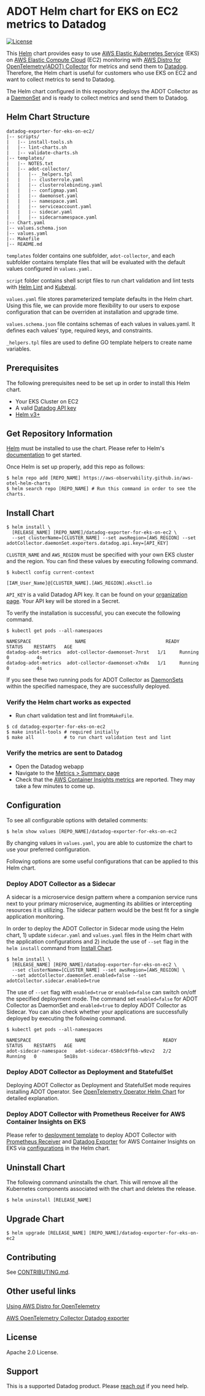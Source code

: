 # ADOT Helm chart for EKS on EC2 metrics to Datadog
[![License](https://img.shields.io/badge/License-Apache%202.0-blue.svg)](https://opensource.org/licenses/Apache-2.0)

This [Helm](https://helm.sh/) chart provides easy to use [AWS Elastic Kubernetes Service](https://aws.amazon.com/eks/) (EKS) on [AWS Elastic Compute Cloud](https://aws.amazon.com/ec2/) (EC2) monitoring with [AWS Distro for OpenTelemetry(ADOT) Collector](https://docs.aws.amazon.com/AmazonCloudWatch/latest/monitoring/Container-Insights-EKS-otel.html) for metrics and send them to [Datadog](https://www.datadoghq.com). Therefore, the Helm chart is useful for customers who use EKS on EC2 and want to collect metrics to send to Datadog.

The Helm chart configured in this repository deploys the ADOT Collector as a [DaemonSet](https://kubernetes.io/docs/concepts/workloads/controllers/daemonset/) and is ready to collect metrics and send them to Datadog.

## Helm Chart Structure
```console
datadog-exporter-for-eks-on-ec2/
|-- scripts/ 
|   |-- install-tools.sh
|   |-- lint-charts.sh
|   |-- validate-charts.sh
|-- templates/
|   |-- NOTES.txt
|   |-- adot-collector/
|   |   |-- _helpers.tpl
|   |   |-- clusterrole.yaml
|   |   |-- clusterrolebinding.yaml
|   |   |-- configmap.yaml
|   |   |-- daemonset.yaml
|   |   |-- namespace.yaml
|   |   |-- serviceaccount.yaml
|   |   |-- sidecar.yaml
|   |   |-- sidecarnamespace.yaml
|-- Chart.yaml
|-- values.schema.json
|-- values.yaml
|-- Makefile
|-- README.md
```

`templates` folder contains one subfolder, `adot-collector`, and each subfolder contains template files that will be evaluated with the default values configured in `values.yaml.`

`script` folder contains shell script files to run chart validation and lint tests with [Helm Lint](https://helm.sh/docs/helm/helm_lint/) and [Kubeval](https://kubeval.instrumenta.dev/).

`values.yaml` file stores parameterized template defaults in the Helm chart. Using this file, we can provide more flexibility to our users to expose configuration that can be overriden at installation and upgrade time.

`values.schema.json` file contains schemas of each values in values.yaml. It defines each values’ type, required keys, and constraints.

`_helpers.tpl` files are used to define GO template helpers to create name variables.

## Prerequisites

The following prerequisites need to be set up in order to install this Helm chart.

- Your EKS Cluster on EC2 
- A valid [Datadog API key](https://docs.datadoghq.com/account_management/api-app-keys/)
- [Helm v3+](https://helm.sh/docs/helm/helm_install/)

## Get Repository Information

[Helm](https://helm.sh/) must be installed to use the chart. Please refer to Helm's [documentation](https://helm.sh/docs/) to get started.

Once Helm is set up properly, add this repo as follows:
```console
$ helm repo add [REPO_NAME] https://aws-observability.github.io/aws-otel-helm-charts
$ helm search repo [REPO_NAME] # Run this command in order to see the charts.
```

## Install Chart

```console
$ helm install \
  [RELEASE_NAME] [REPO_NAME]/datadog-exporter-for-eks-on-ec2 \
  --set clusterName=[CLUSTER_NAME] --set awsRegion=[AWS_REGION] --set adotCollector.daemonSet.exporters.datadog.api.key=[API_KEY]
```

`CLUSTER_NAME` and `AWS_REGION` must be specified with your own EKS cluster and the region.
You can find these values by executing following command.

```console
$ kubectl config current-context

[IAM_User_Name]@[CLUSTER_NAME].[AWS_REGION].eksctl.io
```

`API_KEY` is a valid Datadog API key. It can be found on your [organization page](https://app.datadoghq.com/organization-settings/api-keys). Your API key will be stored in a Secret.

To verify the installation is successful, you can execute the following command.

```console
$ kubectl get pods --all-namespaces

NAMESPACE                NAME                             READY   STATUS    RESTARTS   AGE
datadog-adot-metrics  adot-collector-daemonset-7nrst   1/1     Running   0          4s
datadog-adot-metrics  adot-collector-daemonset-x7n8x   1/1     Running   0          4s
```

If you see these two running pods for ADOT Collector as [DaemonSets](https://kubernetes.io/docs/concepts/workloads/controllers/daemonset/) within the specified namespace, they are successfully deployed.

### Verify the Helm chart works as expected
- Run chart validation test and lint from`MakeFile`.
```console
$ cd datadog-exporter-for-eks-on-ec2
$ make install-tools # required initially
$ make all           # to run chart validation test and lint 
```

### Verify the metrics are sent to Datadog

- Open the Datadog webapp
- Navigate to the [Metrics > Summary page](https://app.datadoghq.com/metric/summary)
- Check that the [AWS Container Insights metrics](https://github.com/open-telemetry/opentelemetry-collector-contrib/tree/main/receiver/awscontainerinsightreceiver#available-metrics-and-resource-attributes) are reported. They may take a few minutes to come up.

## Configuration
To see all configurable options with detailed comments:

```console
$ helm show values [REPO_NAME]/datadog-exporter-for-eks-on-ec2
```

By changing values in `values.yaml`, you are able to customize the chart to use your preferred configuration.

Following options are some useful configurations that can be applied to this Helm chart.

### Deploy ADOT Collector as a Sidecar

A sidecar is a microservice design pattern where a companion service runs next to your primary microservice, augmenting its abilities or intercepting resources it is utilizing. The sidecar pattern would be the best fit for a single application monitoring.

In order to deploy the ADOT Collector in Sidecar mode using the Helm chart, 1) update `sidecar.yaml` and `values.yaml` files in the Helm chart with the application configurations and 2) include the use of `--set` flag in the `helm install` command from [Install Chart](#install-chart).

```console
$ helm install \
  [RELEASE_NAME] [REPO_NAME]/datadog-exporter-for-eks-on-ec2 \
  --set clusterName=[CLUSTER_NAME] --set awsRegion=[AWS_REGION] \
  --set adotCollector.daemonSet.enabled=false --set adotCollector.sidecar.enabled=true
```
The use of `--set` flag with `enabled=true` or `enabled=false` can switch on/off the specified deployment mode. The command set `enabled=false` for ADOT Collector as DaemonSet and `enabled=true` to deploy ADOT Collector as Sidecar.
You can also check whether your applications are successfully deployed by executing the following command.

```console
$ kubectl get pods --all-namespaces

NAMESPACE                NAME                            READY   STATUS    RESTARTS   AGE
adot-sidecar-namespace   adot-sidecar-658dc9ffbb-w9zv2   2/2     Running   0          5m18s
```

### Deploy ADOT Collector as Deployment and StatefulSet

Deploying ADOT Collector as Deployment and StatefulSet mode requires installing ADOT Operator. See [OpenTelemetry Operator Helm Chart](https://github.com/open-telemetry/opentelemetry-helm-charts/tree/main/charts/opentelemetry-operator) for detailed explanation.


### Deploy ADOT Collector with Prometheus Receiver for AWS Container Insights on EKS

Please refer to [deployment template](https://github.com/aws-observability/aws-otel-collector/blob/main/deployment-template/eks/otel-container-insights-prometheus.yaml) to deploy ADOT Collector with [Prometheus Receiver](https://github.com/open-telemetry/opentelemetry-collector-contrib/blob/d46048ac4dd01062c803867cb6a13377ea287a23/receiver/prometheusreceiver/README.md#prometheus-receiver) and [Datadog Exporter](https://github.com/open-telemetry/opentelemetry-collector-contrib/tree/main/exporter/datadogexporter) for AWS Container Insights on EKS 
via [configurations](https://github.com/aws-observability/aws-otel-collector/blob/main/config/eks/prometheus/config-all.yaml) in the Helm chart.

## Uninstall Chart

The following command uninstalls the chart. 
This will remove all the Kubernetes components associated with the chart and deletes the release.

```console
$ helm uninstall [RELEASE_NAME]
```

## Upgrade Chart

```console
$ helm upgrade [RELEASE_NAME] [REPO_NAME]/datadog-exporter-for-eks-on-ec2
```

## Contributing

See [CONTRIBUTING.md](../../CONTRIBUTING.md).

## Other useful links

[Using AWS Distro for OpenTelemetry](https://docs.aws.amazon.com/AmazonCloudWatch/latest/monitoring/Container-Insights-EKS-otel.html)

[AWS OpenTelemetry Collector Datadog exporter](https://aws-otel.github.io/docs/partners/datadog)

## License

Apache 2.0 License.

## Support

This is a supported Datadog product. Please [reach out](https://www.datadoghq.com/support/) if you need help.
